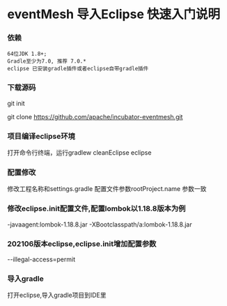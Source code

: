# eventMesh 导入Eclipse 快速入门说明

### 依赖

```
64位JDK 1.8+;
Gradle至少为7.0, 推荐 7.0.*
eclipse 已安装gradle插件或者eclipse自带gradle插件
```

### 下载源码
git init  

git clone https://github.com/apache/incubator-eventmesh.git

### 项目编译eclipse环境

打开命令行终端，运行gradlew cleanEclipse eclipse

### 配置修改
修改工程名称和settings.gradle 配置文件参数rootProject.name 参数一致

### 修改eclipse.init配置文件,配置lombok以1.18.8版本为例
-javaagent:lombok-1.18.8.jar
-XBootclasspath/a:lombok-1.18.8.jar

### 202106版本eclipse,eclipse.init增加配置参数
--illegal-access=permit


### 导入gradle
打开eclipse,导入gradle项目到IDE里

